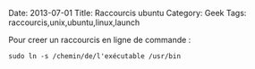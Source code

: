 Date: 2013-07-01
Title: Raccourcis ubuntu
Category: Geek
Tags: raccourcis,unix,ubuntu,linux,launch



Pour creer un raccourcis en ligne de commande :


	sudo ln -s /chemin/de/l'exécutable /usr/bin





